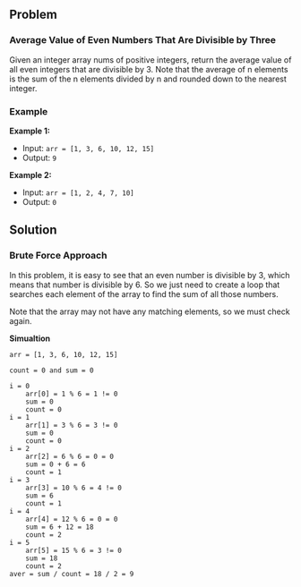 ## Problem

### Average Value of Even Numbers That Are Divisible by Three

Given an integer array nums of positive integers, return the average value of all even integers that are divisible by 3. Note that the average of n elements is the sum of the n elements divided by n and rounded down to the nearest integer.

### Example

**Example 1:**
- Input: `arr = [1, 3, 6, 10, 12, 15]`
- Output: `9`

**Example 2:**
- Input: `arr = [1, 2, 4, 7, 10]`
- Output: `0`

## Solution
### Brute Force Approach
In this problem, it is easy to see that an even number is divisible by 3, which means that number is divisible by 6.
So we just need to create a loop that searches each element of the array to find the sum of all those numbers.

Note that the array may not have any matching elements, so we must check again.

**Simualtion**

`arr = [1, 3, 6, 10, 12, 15]`

`count = 0 and sum = 0`

    i = 0
        arr[0] = 1 % 6 = 1 != 0
        sum = 0
        count = 0
    i = 1
        arr[1] = 3 % 6 = 3 != 0
        sum = 0
        count = 0
    i = 2
        arr[2] = 6 % 6 = 0 = 0
        sum = 0 + 6 = 6
        count = 1
    i = 3
        arr[3] = 10 % 6 = 4 != 0
        sum = 6
        count = 1
    i = 4
        arr[4] = 12 % 6 = 0 = 0
        sum = 6 + 12 = 18
        count = 2
    i = 5
        arr[5] = 15 % 6 = 3 != 0
        sum = 18
        count = 2
    aver = sum / count = 18 / 2 = 9
    